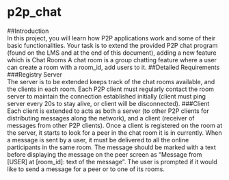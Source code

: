 # p2p_chat

##Introduction\
In this project, you will learn how P2P applications work and some of their basic functionalities.
Your task is to extend the provided P2P chat program (found on the LMS and at the end of this
document), adding a new feature which is Chat Rooms
A chat room is a group chatting feature where a user can create a room with a room_id, add users to
it.
##Detailed Requirements\
###Registry Server\
The server is to be extended keeps track of the chat rooms available, and the clients in each room.
Each P2P client must regularly contact the room server to maintain the connection established
initially (client must ping server every 20s to stay alive, or client will be disconnected).
###Client\
Each client is extended to acts as both a server (to other P2P clients for distributing messages along
the network), and a client (receiver of messages from other P2P clients). Once a client is registered
on the room at the server, it starts to look for a peer in the chat room it is in currently. When a message
is sent by a user, it must be delivered to all the online participants in the same room.
The message should be marked with a text before displaying the message on the peer screen as
“Message from [USER] at [room_id]: text of the message”.
The user is prompted if it would like to send a message for a peer or to one of its rooms.
